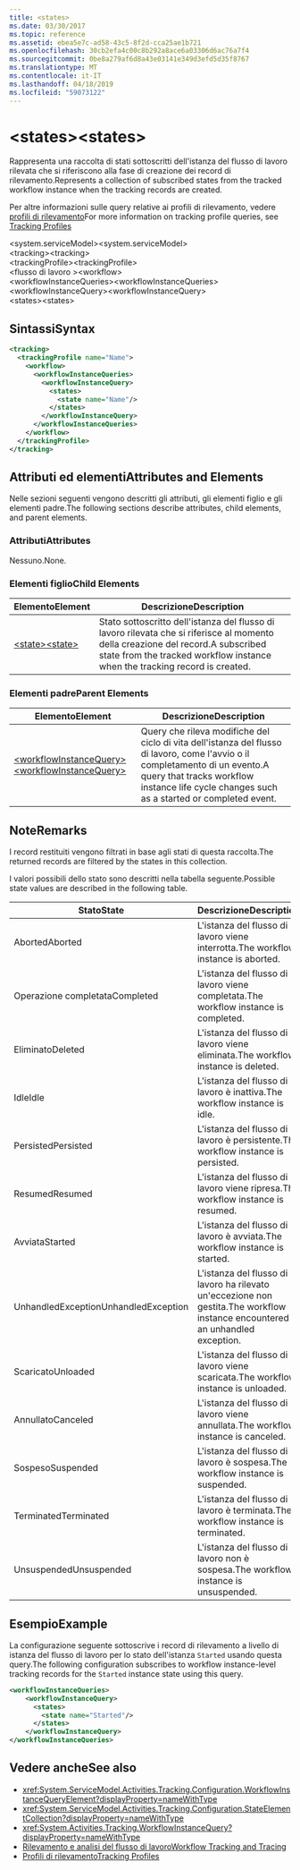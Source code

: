 ```yaml
---
title: <states>
ms.date: 03/30/2017
ms.topic: reference
ms.assetid: ebea5e7c-ad58-43c5-8f2d-cca25ae1b721
ms.openlocfilehash: 30cb2efa4c00c8b292a8ace6a03306d6ac76a7f4
ms.sourcegitcommit: 0be8a279af6d8a43e03141e349d3efd5d35f8767
ms.translationtype: MT
ms.contentlocale: it-IT
ms.lasthandoff: 04/18/2019
ms.locfileid: "59073122"
---
```

# <a name="states"></a><span data-ttu-id="4fa17-101">\<states></span><span class="sxs-lookup"><span data-stu-id="4fa17-101">\<states></span></span>
<span data-ttu-id="4fa17-102">Rappresenta una raccolta di stati sottoscritti dell'istanza del flusso di lavoro rilevata che si riferiscono alla fase di creazione dei record di rilevamento.</span><span class="sxs-lookup"><span data-stu-id="4fa17-102">Represents a collection of subscribed states from the tracked workflow instance when the tracking records are created.</span></span>  
  
 <span data-ttu-id="4fa17-103">Per altre informazioni sulle query relative ai profili di rilevamento, vedere [profili di rilevamento](../../../../../docs/framework/windows-workflow-foundation/tracking-profiles.md)</span><span class="sxs-lookup"><span data-stu-id="4fa17-103">For more information on tracking profile queries, see [Tracking Profiles](../../../../../docs/framework/windows-workflow-foundation/tracking-profiles.md)</span></span>  
  
<span data-ttu-id="4fa17-104">\<system.serviceModel></span><span class="sxs-lookup"><span data-stu-id="4fa17-104">\<system.serviceModel></span></span>  
<span data-ttu-id="4fa17-105">\<tracking></span><span class="sxs-lookup"><span data-stu-id="4fa17-105">\<tracking></span></span>  
<span data-ttu-id="4fa17-106">\<trackingProfile></span><span class="sxs-lookup"><span data-stu-id="4fa17-106">\<trackingProfile></span></span>  
<span data-ttu-id="4fa17-107">\<flusso di lavoro ></span><span class="sxs-lookup"><span data-stu-id="4fa17-107">\<workflow></span></span>  
<span data-ttu-id="4fa17-108">\<workflowInstanceQueries></span><span class="sxs-lookup"><span data-stu-id="4fa17-108">\<workflowInstanceQueries></span></span>  
<span data-ttu-id="4fa17-109">\<workflowInstanceQuery></span><span class="sxs-lookup"><span data-stu-id="4fa17-109">\<workflowInstanceQuery></span></span>  
<span data-ttu-id="4fa17-110">\<states></span><span class="sxs-lookup"><span data-stu-id="4fa17-110">\<states></span></span>  
  
## <a name="syntax"></a><span data-ttu-id="4fa17-111">Sintassi</span><span class="sxs-lookup"><span data-stu-id="4fa17-111">Syntax</span></span>  
  
```xml  
<tracking>
  <trackingProfile name="Name">
    <workflow>
      <workflowInstanceQueries>
        <workflowInstanceQuery>
          <states>
            <state name="Name"/>
          </states>
        </workflowInstanceQuery>
      </workflowInstanceQueries>
    </workflow>
  </trackingProfile>
</tracking>  
```  
  
## <a name="attributes-and-elements"></a><span data-ttu-id="4fa17-112">Attributi ed elementi</span><span class="sxs-lookup"><span data-stu-id="4fa17-112">Attributes and Elements</span></span>  
 <span data-ttu-id="4fa17-113">Nelle sezioni seguenti vengono descritti gli attributi, gli elementi figlio e gli elementi padre.</span><span class="sxs-lookup"><span data-stu-id="4fa17-113">The following sections describe attributes, child elements, and parent elements.</span></span>  
  
### <a name="attributes"></a><span data-ttu-id="4fa17-114">Attributi</span><span class="sxs-lookup"><span data-stu-id="4fa17-114">Attributes</span></span>  
 <span data-ttu-id="4fa17-115">Nessuno.</span><span class="sxs-lookup"><span data-stu-id="4fa17-115">None.</span></span>  
  
### <a name="child-elements"></a><span data-ttu-id="4fa17-116">Elementi figlio</span><span class="sxs-lookup"><span data-stu-id="4fa17-116">Child Elements</span></span>  
  
|<span data-ttu-id="4fa17-117">Elemento</span><span class="sxs-lookup"><span data-stu-id="4fa17-117">Element</span></span>|<span data-ttu-id="4fa17-118">Descrizione</span><span class="sxs-lookup"><span data-stu-id="4fa17-118">Description</span></span>|  
|-------------|-----------------|  
|[<span data-ttu-id="4fa17-119">\<state></span><span class="sxs-lookup"><span data-stu-id="4fa17-119">\<state></span></span>](../../../../../docs/framework/configure-apps/file-schema/windows-workflow-foundation/states.md)|<span data-ttu-id="4fa17-120">Stato sottoscritto dell'istanza del flusso di lavoro rilevata che si riferisce al momento della creazione del record.</span><span class="sxs-lookup"><span data-stu-id="4fa17-120">A subscribed state from the tracked workflow instance when the tracking record is created.</span></span>|  
  
### <a name="parent-elements"></a><span data-ttu-id="4fa17-121">Elementi padre</span><span class="sxs-lookup"><span data-stu-id="4fa17-121">Parent Elements</span></span>  
  
|<span data-ttu-id="4fa17-122">Elemento</span><span class="sxs-lookup"><span data-stu-id="4fa17-122">Element</span></span>|<span data-ttu-id="4fa17-123">Descrizione</span><span class="sxs-lookup"><span data-stu-id="4fa17-123">Description</span></span>|  
|-------------|-----------------|  
|[<span data-ttu-id="4fa17-124">\<workflowInstanceQuery></span><span class="sxs-lookup"><span data-stu-id="4fa17-124">\<workflowInstanceQuery></span></span>](../../../../../docs/framework/configure-apps/file-schema/windows-workflow-foundation/workflowinstancequery.md)|<span data-ttu-id="4fa17-125">Query che rileva modifiche del ciclo di vita dell'istanza del flusso di lavoro, come l'avvio o il completamento di un evento.</span><span class="sxs-lookup"><span data-stu-id="4fa17-125">A query that tracks workflow instance life cycle changes such as a started or completed event.</span></span>|  
  
## <a name="remarks"></a><span data-ttu-id="4fa17-126">Note</span><span class="sxs-lookup"><span data-stu-id="4fa17-126">Remarks</span></span>  
 <span data-ttu-id="4fa17-127">I record restituiti vengono filtrati in base agli stati di questa raccolta.</span><span class="sxs-lookup"><span data-stu-id="4fa17-127">The returned records are filtered by the states in this collection.</span></span>  
  
 <span data-ttu-id="4fa17-128">I valori possibili dello stato sono descritti nella tabella seguente.</span><span class="sxs-lookup"><span data-stu-id="4fa17-128">Possible state values are described in the following table.</span></span>  
  
|<span data-ttu-id="4fa17-129">Stato</span><span class="sxs-lookup"><span data-stu-id="4fa17-129">State</span></span>|<span data-ttu-id="4fa17-130">Descrizione</span><span class="sxs-lookup"><span data-stu-id="4fa17-130">Description</span></span>|  
|-----------|-----------------|  
|<span data-ttu-id="4fa17-131">Aborted</span><span class="sxs-lookup"><span data-stu-id="4fa17-131">Aborted</span></span>|<span data-ttu-id="4fa17-132">L'istanza del flusso di lavoro viene interrotta.</span><span class="sxs-lookup"><span data-stu-id="4fa17-132">The workflow instance is aborted.</span></span>|  
|<span data-ttu-id="4fa17-133">Operazione completata</span><span class="sxs-lookup"><span data-stu-id="4fa17-133">Completed</span></span>|<span data-ttu-id="4fa17-134">L'istanza del flusso di lavoro viene completata.</span><span class="sxs-lookup"><span data-stu-id="4fa17-134">The workflow instance is completed.</span></span>|  
|<span data-ttu-id="4fa17-135">Eliminato</span><span class="sxs-lookup"><span data-stu-id="4fa17-135">Deleted</span></span>|<span data-ttu-id="4fa17-136">L'istanza del flusso di lavoro viene eliminata.</span><span class="sxs-lookup"><span data-stu-id="4fa17-136">The workflow instance is deleted.</span></span>|  
|<span data-ttu-id="4fa17-137">Idle</span><span class="sxs-lookup"><span data-stu-id="4fa17-137">Idle</span></span>|<span data-ttu-id="4fa17-138">L'istanza del flusso di lavoro è inattiva.</span><span class="sxs-lookup"><span data-stu-id="4fa17-138">The workflow instance is idle.</span></span>|  
|<span data-ttu-id="4fa17-139">Persisted</span><span class="sxs-lookup"><span data-stu-id="4fa17-139">Persisted</span></span>|<span data-ttu-id="4fa17-140">L'istanza del flusso di lavoro è persistente.</span><span class="sxs-lookup"><span data-stu-id="4fa17-140">The workflow instance is persisted.</span></span>|  
|<span data-ttu-id="4fa17-141">Resumed</span><span class="sxs-lookup"><span data-stu-id="4fa17-141">Resumed</span></span>|<span data-ttu-id="4fa17-142">L'istanza del flusso di lavoro viene ripresa.</span><span class="sxs-lookup"><span data-stu-id="4fa17-142">The workflow instance is resumed.</span></span>|  
|<span data-ttu-id="4fa17-143">Avviata</span><span class="sxs-lookup"><span data-stu-id="4fa17-143">Started</span></span>|<span data-ttu-id="4fa17-144">L'istanza del flusso di lavoro è avviata.</span><span class="sxs-lookup"><span data-stu-id="4fa17-144">The workflow instance is started.</span></span>|  
|<span data-ttu-id="4fa17-145">UnhandledException</span><span class="sxs-lookup"><span data-stu-id="4fa17-145">UnhandledException</span></span>|<span data-ttu-id="4fa17-146">L'istanza del flusso di lavoro ha rilevato un'eccezione non gestita.</span><span class="sxs-lookup"><span data-stu-id="4fa17-146">The workflow instance encountered an unhandled exception.</span></span>|  
|<span data-ttu-id="4fa17-147">Scaricato</span><span class="sxs-lookup"><span data-stu-id="4fa17-147">Unloaded</span></span>|<span data-ttu-id="4fa17-148">L'istanza del flusso di lavoro viene scaricata.</span><span class="sxs-lookup"><span data-stu-id="4fa17-148">The workflow instance is unloaded.</span></span>|  
|<span data-ttu-id="4fa17-149">Annullato</span><span class="sxs-lookup"><span data-stu-id="4fa17-149">Canceled</span></span>|<span data-ttu-id="4fa17-150">L'istanza del flusso di lavoro viene annullata.</span><span class="sxs-lookup"><span data-stu-id="4fa17-150">The workflow instance is canceled.</span></span>|  
|<span data-ttu-id="4fa17-151">Sospeso</span><span class="sxs-lookup"><span data-stu-id="4fa17-151">Suspended</span></span>|<span data-ttu-id="4fa17-152">L'istanza del flusso di lavoro è sospesa.</span><span class="sxs-lookup"><span data-stu-id="4fa17-152">The workflow instance is suspended.</span></span>|  
|<span data-ttu-id="4fa17-153">Terminated</span><span class="sxs-lookup"><span data-stu-id="4fa17-153">Terminated</span></span>|<span data-ttu-id="4fa17-154">L'istanza del flusso di lavoro è terminata.</span><span class="sxs-lookup"><span data-stu-id="4fa17-154">The workflow instance is terminated.</span></span>|  
|<span data-ttu-id="4fa17-155">Unsuspended</span><span class="sxs-lookup"><span data-stu-id="4fa17-155">Unsuspended</span></span>|<span data-ttu-id="4fa17-156">L'istanza del flusso di lavoro non è sospesa.</span><span class="sxs-lookup"><span data-stu-id="4fa17-156">The workflow instance is unsuspended.</span></span>|  
  
## <a name="example"></a><span data-ttu-id="4fa17-157">Esempio</span><span class="sxs-lookup"><span data-stu-id="4fa17-157">Example</span></span>  
 <span data-ttu-id="4fa17-158">La configurazione seguente sottoscrive i record di rilevamento a livello di istanza del flusso di lavoro per lo stato dell'istanza `Started` usando questa query.</span><span class="sxs-lookup"><span data-stu-id="4fa17-158">The following configuration subscribes to workflow instance-level tracking records for the `Started` instance state using this query.</span></span>  
  
```xml  
<workflowInstanceQueries>  
    <workflowInstanceQuery>  
      <states>  
        <state name="Started"/>  
      </states>  
    </workflowInstanceQuery>  
</workflowInstanceQueries>  
```  
  
## <a name="see-also"></a><span data-ttu-id="4fa17-159">Vedere anche</span><span class="sxs-lookup"><span data-stu-id="4fa17-159">See also</span></span>

- <xref:System.ServiceModel.Activities.Tracking.Configuration.WorkflowInstanceQueryElement?displayProperty=nameWithType>
- <xref:System.ServiceModel.Activities.Tracking.Configuration.StateElementCollection?displayProperty=nameWithType>
- <xref:System.Activities.Tracking.WorkflowInstanceQuery?displayProperty=nameWithType>
- [<span data-ttu-id="4fa17-160">Rilevamento e analisi del flusso di lavoro</span><span class="sxs-lookup"><span data-stu-id="4fa17-160">Workflow Tracking and Tracing</span></span>](../../../../../docs/framework/windows-workflow-foundation/workflow-tracking-and-tracing.md)
- [<span data-ttu-id="4fa17-161">Profili di rilevamento</span><span class="sxs-lookup"><span data-stu-id="4fa17-161">Tracking Profiles</span></span>](../../../../../docs/framework/windows-workflow-foundation/tracking-profiles.md)
